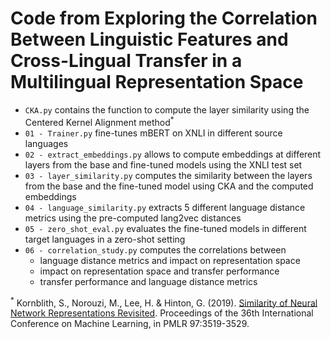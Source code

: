 # Code from Exploring the Correlation Between Linguistic Features and Cross-Lingual Transfer in a Multilingual Representation Space
* `CKA.py` contains the function to compute the layer similarity using the Centered Kernel Alignment method<sup>*</sup> 
* `01 - Trainer.py` fine-tunes mBERT on XNLI in different source languages
* `02 - extract_embeddings.py` allows to compute embeddings at different layers from the base and fine-tuned models using the XNLI test set
* `03 - layer_similarity.py` computes the similarity between the layers from the base and the fine-tuned model using CKA and the computed embeddings
* `04 - language_similarity.py` extracts 5 different language distance metrics using the pre-computed lang2vec distances
* `05 - zero_shot_eval.py` evaluates the fine-tuned models in different target languages in a zero-shot setting
* `06 - correlation_study.py` computes the correlations between
    * language distance metrics and impact on representation space
    * impact on representation space and transfer performance
    * transfer performance and language distance metrics


<sup>*</sup> Kornblith, S., Norouzi, M., Lee, H. & Hinton, G. (2019). [Similarity of Neural Network Representations Revisited](https://arxiv.org/abs/1905.00414). Proceedings of the 36th International Conference on Machine Learning, in PMLR 97:3519-3529.